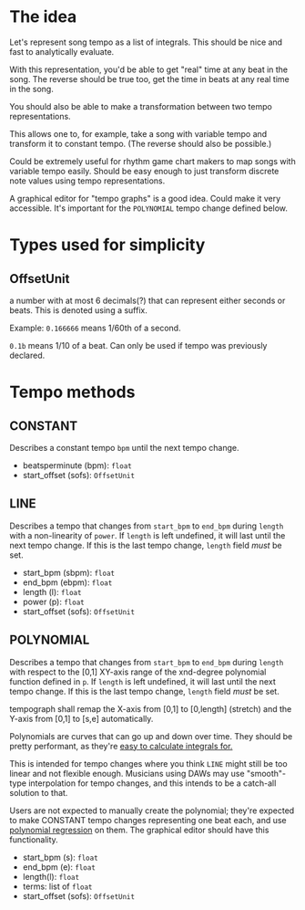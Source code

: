 # The idea
Let's represent song tempo as a list of integrals. 
This should be nice and fast to analytically evaluate.

With this representation,
you'd be able to get "real" time at any beat in the song.
The reverse should be true too, get the time in beats at any real time in the song.

You should also be able to make a transformation between two tempo representations.

This allows one to, for example, take a song with variable tempo and transform it to constant tempo.
(The reverse should also be possible.)

Could be extremely useful for rhythm game chart makers to map songs with variable tempo easily.
Should be easy enough to just transform discrete note values using tempo representations.

A graphical editor for "tempo graphs" is a good idea. Could make it very accessible.
It's important for the `POLYNOMIAL` tempo change defined below.

# Types used for simplicity

## OffsetUnit
a number with at most 6 decimals(?) that can represent either seconds or beats.
This is denoted using a suffix.

Example:
`0.166666` means 1/60th of a second.

`0.1b` means 1/10 of a beat. Can only be used if tempo was previously declared.


# Tempo methods

## CONSTANT
Describes a constant tempo `bpm` until the next tempo change.

- beatsperminute (bpm): `float`
- start_offset (sofs): `OffsetUnit`

## LINE
Describes a tempo that changes from `start_bpm` to `end_bpm`
during `length` with a non-linearity of `power`.
If `length` is left undefined, it will last until the next tempo change.
If this is the last tempo change, `length` field *must* be set.

- start_bpm (sbpm): `float`
- end_bpm (ebpm): `float`
- length (l): `float`
- power (p): `float`
- start_offset (sofs): `OffsetUnit`

## POLYNOMIAL
Describes a tempo that changes from `start_bpm` to `end_bpm` during `length`
with respect to the [0,1] XY-axis range of the xnd-degree polynomial function defined in `p`.
If `length` is left undefined, it will last until the next tempo change.
If this is the last tempo change, `length` field *must* be set.

tempograph shall remap the X-axis from [0,1] to [0,length] (stretch) and the Y-axis from [0,1] to [s,e] automatically.

Polynomials are curves that can go up and down over time. They should be pretty performant, as they're
[easy to calculate integrals for.](en.wikipedia.org/wiki/Polynomial#Calculus)

This is intended for tempo changes where you think `LINE` might still be too linear and not flexible enough. 
Musicians using DAWs may use "smooth"-type interpolation for tempo changes, 
and this intends to be a catch-all solution to that.

Users are not expected to manually create the polynomial;
they're expected to make CONSTANT tempo changes representing one beat each,
and use 
[polynomial regression](https://en.wikipedia.org/wiki/Curve_fitting#Fitting_lines_and_polynomial_functions_to_data_points)
on them.
The graphical editor should have this functionality.

- start_bpm (s): `float`
- end_bpm (e): `float`
- length(l): `float`
- terms: list of `float`
- start_offset (sofs): `OffsetUnit`

